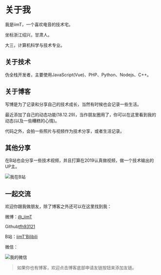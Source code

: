 # 关于我

我是iimT，一个喜欢电音的技术宅。

坐标浙江绍兴，甘肃人。

大三，计算机科学与技术专业。

## 关于技术

伪全栈开发者，主要使用JavaScript(Vue)、PHP、Python、Nodejs、C++。

## 关于博客

写博是为了记录和分享自己的技术成长，当然有时候也会记录一些生活。

最近添加了自己的动态功能(18.12.29)，当作朋友圈用了，你可以在这里看到我的动态(以及一些糟糕的心情)。

代码之外，会拍一些照片与视频作为技术分享，或者生活记录。

## 其他分享

在B站也会分享一些技术视频，并且打算在2019认真做视频，做一个技术输出的UP主。

![我在B站](http://upy.iimt.me/2018/12/29/upload_666b5c0ccc71ea3af106f932ad8e9e0a.png)

## 一起交流

欢迎你跟我做朋友，除了博客之外还可以在这里找到我：

微博：[@_iimT](http://weibo.com/ATmxj)

Github[tfh93121](https://github.com/tfh93121)

B站：[iimT'Bilibili](http://space.bilibili.com/69824765)

微信：

![我的微信](http://upy.iimt.me/2018/12/29/upload_1842f58bbee7a8f8aed41cea0ce058d2.jpg)

> 如果你也有博客，欢迎点击博客底部申请友链按钮来添加友链。